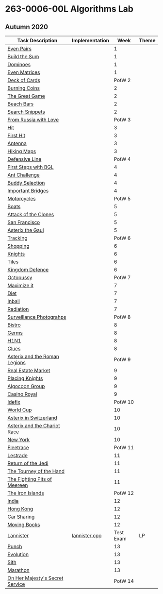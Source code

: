 # 263-0006-00L Algorithms Lab

## Autumn 2020

 

| Task Description                                             | Implementation                     | Week      | Theme |
| ------------------------------------------------------------ | ---------------------------------- | --------- | ----- |
| [Even Pairs](tasks/even_pairs.pdf)                           |                                    | 1         |       |
| [Build the Sum](tasks/build_sum.pdf)                         |                                    | 1         |       |
| [Dominoes](tasks/dominoes.pdf)                               |                                    | 1         |       |
| [Even Matrices](tasks/even_matrices.pdf)                     |                                    | 1         |       |
| [Deck of Cards](tasks/deck_of_cards.pdf)                     |                                    | PotW 2    |       |
| [Burning Coins](tasks/burning_coins.pdf)                     |                                    | 2         |       |
| [The Great Game](tasks/great_game.pdf)                       |                                    | 2         |       |
| [Beach Bars](tasks/beach_bars.pdf)                           |                                    | 2         |       |
| [Search Snippets](tasks/search_snippets.pdf)                 |                                    | 2         |       |
| [From Russia with Love](tasks/russia_with_love.pdf)          |                                    | PotW 3    |       |
| [Hit](tasks/hit.pdf)                                         |                                    | 3         |       |
| [First Hit](tasks/first_hit.pdf)                             |                                    | 3         |       |
| [Antenna](tasks/antenna.pdf)                                 |                                    | 3         |       |
| [Hiking Maps](tasks/hiking_maps.pdf)                         |                                    | 3         |       |
| [Defensive Line](tasks/defensive_line.pdf)                   |                                    | PotW 4    |       |
| [First Steps with BGL](tasks/first_steps_with_BGL.pdf)       |                                    | 4         |       |
| [Ant Challenge](tasks/ant_challenge.pdf)                     |                                    | 4         |       |
| [Buddy Selection](tasks/buddy_selection.pdf)                 |                                    | 4         |       |
| [Important Bridges](tasks/important_bridges.pdf)             |                                    | 4         |       |
| [Motorcycles](tasks/motorcycles.pdf)                         |                                    | PotW 5    |       |
| [Boats](tasks/boats.pdf)                                     |                                    | 5         |       |
| [Attack of the Clones](tasks/attack_of_clones.pdf)           |                                    | 5         |       |
| [San Francisco](tasks/san_francisco.pdf)                     |                                    | 5         |       |
| [Asterix the Gaul](tasks/asterix_the_gaul.pdf)               |                                    | 5         |       |
| [Tracking](tasks/tracking.pdf)                               |                                    | PotW 6    |       |
| [Shopping](tasks/shopping.pdf)                               |                                    | 6         |       |
| [Knights](tasks/knights.pdf)                                 |                                    | 6         |       |
| [Tiles](tasks/tiles.pdf)                                     |                                    | 6         |       |
| [Kingdom Defence](tasks/kingdom_defence.pdf)                 |                                    | 6         |       |
| [Octopussy](tasks/octopussy.pdf)                             |                                    | PotW 7    |       |
| [Maximize it](tasks/maximize_it.pdf)                         |                                    | 7         |       |
| [Diet](tasks/diet.pdf)                                       |                                    | 7         |       |
| [Inball](tasks/inball.pdf)                                   |                                    | 7         |       |
| [Radiation](tasks/radiation.pdf)                             |                                    | 7         |       |
| [Surveillance Photograhps](tasks/surveillance_photograhps.pdf) |                                    | PotW 8    |       |
| [Bistro](tasks/bistro.pdf)                                   |                                    | 8         |       |
| [Germs](tasks/germs.pdf)                                     |                                    | 8         |       |
| [H1N1](tasks/h1n1.pdf)                                       |                                    | 8         |       |
| [Clues](tasks/clues.pdf)                                     |                                    | 8         |       |
| [Asterix and the Roman Legions](tasks/roman_legions.pdf)     |                                    | PotW 9    |       |
| [Real Estate Market](tasks/real_estate_market.pdf)           |                                    | 9         |       |
| [Placing Knights](tasks/placing_knights.pdf)                 |                                    | 9         |       |
| [Algocoon Group](tasks/algocoon_group.pdf)                   |                                    | 9         |       |
| [Casino Royal](tasks/casino_royal.pdf)                       |                                    | 9         |       |
| [Idefix](tasks/idefix.pdf)                                   |                                    | PotW 10   |       |
| [World Cup](tasks/world_cup.pdf)                             |                                    | 10        |       |
| [Asterix in Switzerland](tasks/switzerland.pdf)              |                                    | 10        |       |
| [Asterix and the Chariot Race](tasks/chariot_race.pdf)       |                                    | 10        |       |
| [New York](tasks/new_york.pdf)                               |                                    | 10        |       |
| [Fleetrace](tasks/fleetrace.pdf)                             |                                    | PotW 11   |       |
| [Lestrade](tasks/lestrade.pdf)                               |                                    | 11        |       |
| [Return of the Jedi](tasks/return_of_the_jedi.pdf)           |                                    | 11        |       |
| [The Tourney of the Hand](tasks/tourney_of_hand.pdf)         |                                    | 11        |       |
| [The Fighting Pits of Meereen](tasks/fighting_pits_of_meereen.pdf) |                                    | 11        |       |
| [The Iron Islands](tasks/iron_islands.pdf)                   |                                    | PotW 12   |       |
| [India](tasks/india.pdf)                                     |                                    | 12        |       |
| [Hong Kong](tasks/hongkong.pdf)                              |                                    | 12        |       |
| [Car Sharing](tasks/car_sharing.pdf)                         |                                    | 12        |       |
| [Moving Books](tasks/moving_books.pdf)                       |                                    | 12        |       |
| [Lannister](tasks/lannister.pdf)                             | [lannister.cpp](src/lannister.cpp) | Test Exam | LP    |
| [Punch](tasks/punch.pdf)                                     |                                    | 13        |       |
| [Evolution](tasks/evolution.pdf)                             |                                    | 13        |       |
| [Sith](tasks/sith.pdf)                                       |                                    | 13        |       |
| [Marathon](tasks/marathon.pdf)                               |                                    | 13        |       |
| [On Her Majesty's Secret Service](tasks/secret_service.pdf)  |                                    | PotW 14   |       |

